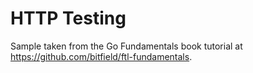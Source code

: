 # HTTP Testing

Sample taken from the Go Fundamentals book tutorial at <https://github.com/bitfield/ftl-fundamentals>.
